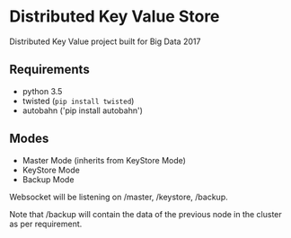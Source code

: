 # Distributed Key Value Store
Distributed Key Value project built for Big Data 2017

## Requirements
 - python 3.5
 - twisted (`pip install twisted`)
 - autobahn ('pip install autobahn')
 
## Modes
 - Master Mode (inherits from KeyStore Mode)
 - KeyStore Mode
 - Backup Mode
 
Websocket will be listening on /master, /keystore, /backup. 

Note that /backup will contain the data of the previous node in the cluster as per requirement. 

